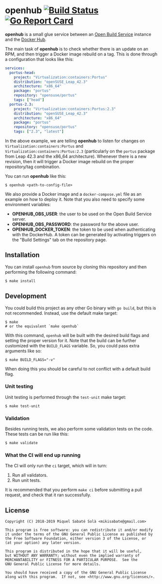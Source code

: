 # openhub [![Build Status](https://travis-ci.org/mssola/openhub.svg?branch=master)](https://travis-ci.org/mssola/openhub) [![Go Report Card](https://goreportcard.com/badge/github.com/mssola/openhub)](https://goreportcard.com/report/github.com/mssola/openhub)

**openhub** is a small glue service between an [Open Build
Service](https://openbuildservice.org/) instance and the [Docker
Hub](https://hub.docker.com/).

The main task of **openhub** is to check whether there is an update on an RPM,
and then trigger a Docker image rebuild on a tag. This is done through a configuration that
looks like this:

```yml
services:
  portus-head:
    project: "Virtualization:containers:Portus"
    distribution: "openSUSE_Leap_42.3"
    architecture: "x86_64"
    package: "portus"
    repository: "opensuse/portus"
    tags: ["head"]
  portus-2.3:
    project: "Virtualization:containers:Portus:2.3"
    distribution: "openSUSE_Leap_42.3"
    architecture: "x86_64"
    package: "portus"
    repository: "opensuse/portus"
    tags: ["2.3", "latest"]
```

In the above example, we are telling **openhub** to listen for changes on
`Virtualization:containers:Portus` and `Virtualization:containers:Portus:2.3`
(particularly on the `portus` package from Leap 42.3 and the x86_64
architecture). Whenever there is a new revision, then it will trigger a Docker image rebuild
on the proper repository/tag combination.

You can run **openhub** like this:

```
$ openhub <path-to-config-file>
```

We also provide a Docker image and a `docker-compose.yml` file as an example on
how to deploy it. Note that you also need to specify some environment variables:

- **OPENHUB_OBS_USER**: the user to be used on the Open Build Service server.
- **OPENHUB_OBS_PASSWORD**: the password for the above user.
- **OPENHUB_DOCKER_TOKEN**: the token to be used when authenticating with the
  DockerHub. A token can be generated by activating triggers on the "Build
  Settings" tab on the repository page.

## Installation

You can install `openhub` from source by cloning this repository and then
performing the following command:

```bash
$ make install
```

## Development

You could build this project as any other Go binary with `go build`, but this is
not recommended. Instead, use the default make target:

```
$ make
# or the equivalent `make openhub`
```

With this command, `openhub` will be built with the desired build flags and
setting the proper version for it. Note that the build can be further customized
with the `BUILD_FLAGS` variable. So, you could pass extra arguments like so:

```
$ make BUILD_FLAGS="-v"
```

When doing this you should be careful to not conflict with a default build flag.

### Unit testing

Unit testing is performed through the `test-unit` make target:

```
$ make test-unit
```

### Validation

Besides running tests, we also perform some validation tests on the code. These
tests can be run like this:

```
$ make validate
```

### What the CI will end up running

The CI will only run the `ci` target, which will in turn:

1. Run all validators.
2. Run unit tests.

It is recommended that you perform `make ci` before submitting a pull request,
and check that it ran successfully.

## License

```
Copyright (C) 2018-2019 Miquel Sabaté Solà <mikisabate@gmail.com>

This program is free software: you can redistribute it and/or modify
it under the terms of the GNU General Public License as published by
the Free Software Foundation, either version 3 of the License, or
(at your option) any later version.

This program is distributed in the hope that it will be useful,
but WITHOUT ANY WARRANTY; without even the implied warranty of
MERCHANTABILITY or FITNESS FOR A PARTICULAR PURPOSE.  See the
GNU General Public License for more details.

You should have received a copy of the GNU General Public License
along with this program.  If not, see <http://www.gnu.org/licenses/>.
```
